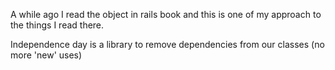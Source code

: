 A while ago I read the object in rails book and this is one of my approach to the things I read there.

Independence day is a library to remove dependencies from our classes (no more 'new' uses)
